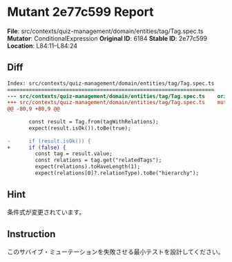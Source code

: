 # Mutant 2e77c599 Report

**File**: src/contexts/quiz-management/domain/entities/tag/Tag.spec.ts
**Mutator**: ConditionalExpression
**Original ID**: 6184
**Stable ID**: 2e77c599
**Location**: L84:11–L84:24

## Diff

```diff
Index: src/contexts/quiz-management/domain/entities/tag/Tag.spec.ts
===================================================================
--- src/contexts/quiz-management/domain/entities/tag/Tag.spec.ts	original
+++ src/contexts/quiz-management/domain/entities/tag/Tag.spec.ts	mutated #6184
@@ -80,9 +80,9 @@
 
       const result = Tag.from(tagWithRelations);
       expect(result.isOk()).toBe(true);
 
-      if (result.isOk()) {
+      if (false) {
         const tag = result.value;
         const relations = tag.get("relatedTags");
         expect(relations).toHaveLength(1);
         expect(relations[0]?.relationType).toBe("hierarchy");
```

## Hint

条件式が変更されています。

## Instruction

このサバイブ・ミューテーションを失敗させる最小テストを設計してください。
